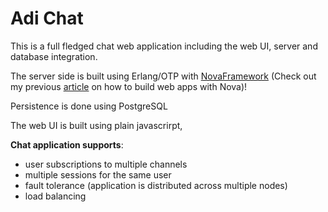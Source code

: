 # Adi Chat

This is a full fledged chat web application including the web UI, server and database integration.

The server side is built using Erlang/OTP with  [NovaFramework](http://novaframework.org/) (Check out my previous 
[article](https://github.com/sanzor/NovaWebApiTutorial) on how to build web apps with Nova)!

Persistence is done using PostgreSQL

The web UI is built using plain javascrirpt,

**Chat application supports**:
- user subscriptions to multiple channels
- multiple sessions for the same user
- fault tolerance (application is distributed across multiple nodes)
- load balancing
